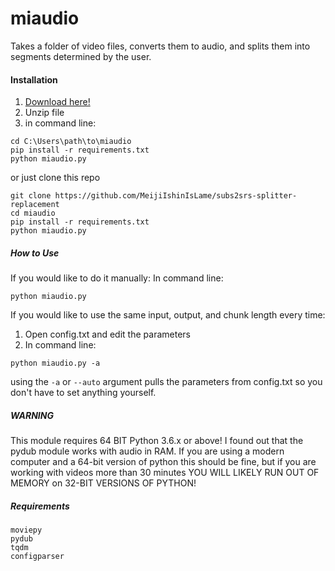 # miaudio
Takes a folder of video files, converts them to audio, and splits them into segments determined by the user.

#### Installation

1. <a href="https://drive.google.com/file/d/1GQde0-h44bwVwa9c16wpJp1STZ1el_CM/view?usp=sharing">Download here!</a>
2. Unzip file
3. in command line:
```
cd C:\Users\path\to\miaudio
pip install -r requirements.txt
python miaudio.py
```

or just clone this repo
```
git clone https://github.com/MeijiIshinIsLame/subs2srs-splitter-replacement
cd miaudio
pip install -r requirements.txt
python miaudio.py
```
##### How to Use

If you would like to do it manually:
In command line:
```
python miaudio.py
```

If you would like to use the same input, output, and chunk length every time:
1. Open config.txt and edit the parameters
2. In command line:
```
python miaudio.py -a
```
using the ```-a``` or ```--auto``` argument pulls the parameters from config.txt so you don't have to set anything yourself.


##### WARNING

This module requires 64 BIT Python 3.6.x or above!
I found out that the pydub module works with audio in RAM. If you are using a modern computer and a 64-bit version of python this should be fine, but if you are working with videos more than 30 minutes YOU WILL LIKELY RUN OUT OF MEMORY on 32-BIT VERSIONS OF PYTHON!

##### Requirements
```
moviepy
pydub
tqdm
configparser
```
